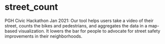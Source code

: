 # street_count
PGH Civic Hackathon Jan 2021: Our tool helps users take a video of their street, counts the bikes and pedestrians, and aggregates the data in a map-based visualization. It lowers the bar for people to advocate for street safety improvements in their neighborhoods.
